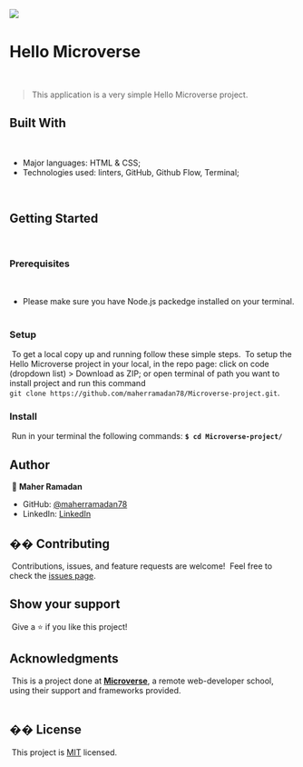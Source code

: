 ![](https://img.shields.io/badge/Microverse-blueviolet)
​
# Hello Microverse
​
> This application is a very simple Hello Microverse project.
​
​
## Built With
​
- Major languages:  HTML & CSS;
- Technologies used: linters, GitHub, Github Flow, Terminal;

​
## Getting Started
​
### Prerequisites
​
- Please make sure you have Node.js packedge installed on your terminal.
​
### Setup
​
To get a local copy up and running follow these simple steps.
​
To setup the Hello Microverse project in your local, in the repo page:
click on code (dropdown list) > Download as ZIP;
or open terminal of path you want to install project and run this command <br>
`git clone https://github.com/maherramadan78/Microverse-project.git`.
​
### Install
​
Run in your terminal the following commands:
​
**`$ cd Microverse-project/`**<br>


## Author
​
👤 **Maher Ramadan**
​
- GitHub: [@maherramadan78](https://github.com/maherramadan78/)
- LinkedIn: [LinkedIn](https://www.linkedin.com/in/maher-ramadan-655623a4/)
​

## �� Contributing
​
Contributions, issues, and feature requests are welcome!
​
Feel free to check the [issues page](https://github.com/maherramadan78/Microverse-project/issues).
​
## Show your support
​
Give a ⭐️ if you like this project!
​
## Acknowledgments
​
This is a project done at **[Microverse](https://www.microverse.org/)**, a remote web-developer school, using their support and frameworks provided.<br />
​
## �� License
​
This project is [MIT](./MIT.md) licensed.

